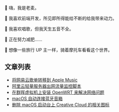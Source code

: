 👋 嗨，我是老麦。

🌱 我喜欢前端开发，所见即所得能给不断的给我带来动力。

🎤 我喜欢唱歌，但我天生五音不全。

💞️ 正在努力减肥……

👀 想像一些旅行 UP 主一样，骑着摩托车看看这个世界。

## 文章列表
<!-- BLOG-POST-LIST:START -->
- [将网易云歌单转移到 Apple Music](https://www.iamlm.com/blog/190.%E5%B0%86%E7%BD%91%E6%98%93%E4%BA%91%E6%AD%8C%E5%8D%95%E8%BD%AC%E7%A7%BB%E5%88%B0%20Apple%20Music/)
- [阿里云轻量服务器出网流量监控脚本](https://www.iamlm.com/blog/189.%E9%98%BF%E9%87%8C%E4%BA%91%E8%BD%BB%E9%87%8F%E6%9C%8D%E5%8A%A1%E5%99%A8%E5%87%BA%E7%BD%91%E6%B5%81%E9%87%8F%E7%9B%91%E6%8E%A7%E8%84%9A%E6%9C%AC/)
- [在群晖虚拟机上安装 OpenWRT 来解决网络问题](https://www.iamlm.com/blog/188.%E5%9C%A8%E7%BE%A4%E6%99%96%E8%99%9A%E6%8B%9F%E6%9C%BA%E4%B8%8A%E5%AE%89%E8%A3%85%20OpenWRT%20%E6%9D%A5%E8%A7%A3%E5%86%B3%E7%BD%91%E7%BB%9C%E9%97%AE%E9%A2%98/)
- [macOS 自动连接蓝牙音箱](https://www.iamlm.com/blog/187.macOS%20%E8%87%AA%E5%8A%A8%E8%BF%9E%E6%8E%A5%E8%93%9D%E7%89%99%E9%9F%B3%E7%AE%B1/)
- [删除 macOS 启动台上 Creative Cloud 的相关图标](https://www.iamlm.com/blog/186.%E5%88%A0%E9%99%A4%20macOS%20%E5%90%AF%E5%8A%A8%E5%8F%B0%E4%B8%8A%20Creative%20Cloud%20%E7%9A%84%E7%9B%B8%E5%85%B3%E5%9B%BE%E6%A0%87/)
<!-- BLOG-POST-LIST:END -->
